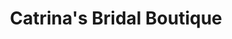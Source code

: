 ---
title: "Catrina's Bridal Boutique"
url: /great-yarmouth/catrinas-bridal-boutique/
shop: Kleidung
---